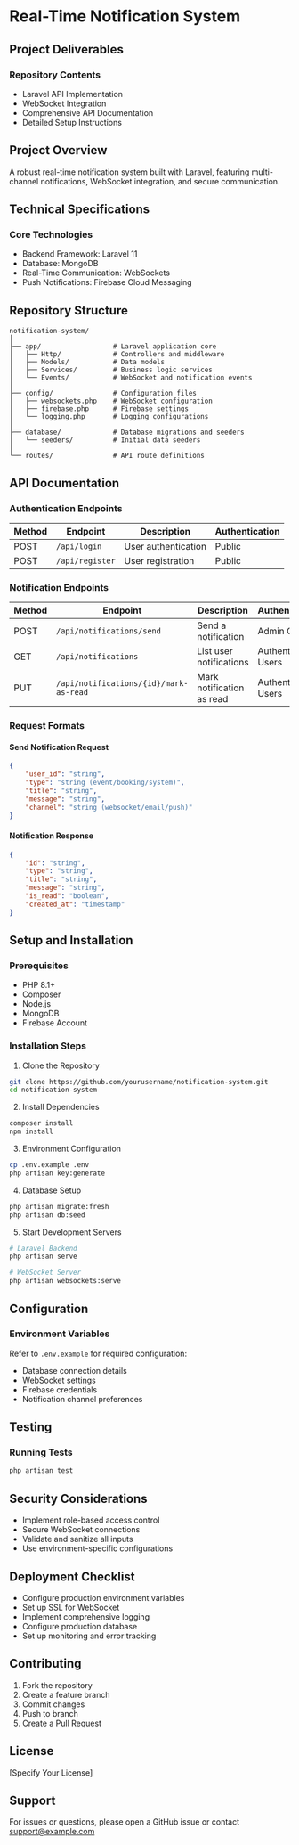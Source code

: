 # Real-Time Notification System

## Project Deliverables

### Repository Contents
- Laravel API Implementation
- WebSocket Integration
- Comprehensive API Documentation
- Detailed Setup Instructions

## Project Overview

A robust real-time notification system built with Laravel, featuring multi-channel notifications, WebSocket integration, and secure communication.

## Technical Specifications

### Core Technologies
- Backend Framework: Laravel 11
- Database: MongoDB
- Real-Time Communication: WebSockets
- Push Notifications: Firebase Cloud Messaging

## Repository Structure
```
notification-system/
│
├── app/                  # Laravel application core
│   ├── Http/             # Controllers and middleware
│   ├── Models/           # Data models
│   ├── Services/         # Business logic services
│   └── Events/           # WebSocket and notification events
│
├── config/               # Configuration files
│   ├── websockets.php    # WebSocket configuration
│   ├── firebase.php      # Firebase settings
│   └── logging.php       # Logging configurations
│
├── database/             # Database migrations and seeders
│   └── seeders/          # Initial data seeders
│
└── routes/               # API route definitions
```

## API Documentation

### Authentication Endpoints
| Method | Endpoint | Description | Authentication |
|--------|----------|-------------|----------------|
| POST | `/api/login` | User authentication | Public |
| POST | `/api/register` | User registration | Public |

### Notification Endpoints
| Method | Endpoint | Description | Authentication |
|--------|----------|-------------|----------------|
| POST | `/api/notifications/send` | Send a notification | Admin Only |
| GET | `/api/notifications` | List user notifications | Authenticated Users |
| PUT | `/api/notifications/{id}/mark-as-read` | Mark notification as read | Authenticated Users |

### Request Formats

#### Send Notification Request
```json
{
    "user_id": "string",
    "type": "string (event/booking/system)",
    "title": "string",
    "message": "string",
    "channel": "string (websocket/email/push)"
}
```

#### Notification Response
```json
{
    "id": "string",
    "type": "string",
    "title": "string",
    "message": "string",
    "is_read": "boolean",
    "created_at": "timestamp"
}
```

## Setup and Installation

### Prerequisites
- PHP 8.1+
- Composer
- Node.js
- MongoDB
- Firebase Account

### Installation Steps

1. Clone the Repository
```bash
git clone https://github.com/yourusername/notification-system.git
cd notification-system
```

2. Install Dependencies
```bash
composer install
npm install
```

3. Environment Configuration
```bash
cp .env.example .env
php artisan key:generate
```

4. Database Setup
```bash
php artisan migrate:fresh
php artisan db:seed
```

5. Start Development Servers
```bash
# Laravel Backend
php artisan serve

# WebSocket Server
php artisan websockets:serve
```

## Configuration

### Environment Variables
Refer to `.env.example` for required configuration:
- Database connection details
- WebSocket settings
- Firebase credentials
- Notification channel preferences

## Testing

### Running Tests
```bash
php artisan test
```

## Security Considerations
- Implement role-based access control
- Secure WebSocket connections
- Validate and sanitize all inputs
- Use environment-specific configurations

## Deployment Checklist
- Configure production environment variables
- Set up SSL for WebSocket
- Implement comprehensive logging
- Configure production database
- Set up monitoring and error tracking

## Contributing
1. Fork the repository
2. Create a feature branch
3. Commit changes
4. Push to branch
5. Create a Pull Request

## License
[Specify Your License]

## Support
For issues or questions, please open a GitHub issue or contact support@example.com